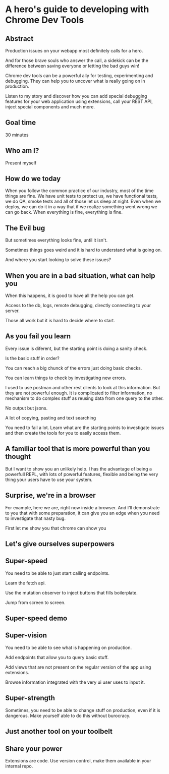 # A hero's guide to developing with Chrome Dev Tools

## Abstract

Production issues on your webapp most definitely calls for a hero.

And for those brave souls who answer the call, a sidekick can be the difference between saving everyone or letting the bad guys win!

Chrome dev tools can be a powerful ally for testing, experimenting and debugging. They can help you to uncover what is really going on in production.

Listen to my story and discover how you can add special debugging features for your web application using extensions, call your REST API, inject special components and much more.

## Goal time
30 minutes

## Who am I?

Present myself

## How do we today

When you follow the common practice of our industry, most of the time things are fine.
We have unit tests to protect us, we have functional tests, we do QA, smoke tests and all of those let us sleep at night.
Even when we deploy, we can do it in a way that if we realize something went wrong we can go back.
When everything is fine, everything is fine.

## The Evil bug

But sometimes everything looks fine, until it isn't. 

Sometimes things goes weird and it is hard to understand what is going on.

And where you start looking to solve these issues? 

## When you are in a bad situation, what can help you

When this happens, it is good to have all the help you can get. 

Access to the db, logs, remote debugging, directly connecting to your server.

Those all work but it is hard to decide where to start.

## As you fail you learn

Every issue is diferent, but the starting point is doing a sanity check.

Is the basic stuff in order?

You can reach a big chunck of the errors just doing basic checks.

You can learn things to check by investigating new errors.

I used to use postman and other rest clients to look at this information. 
But they are not powerful enough. It is complicated to filter information,
no mechanism to do complex stuff as reusing data from one query to the other.

No output but jsons.

A lot of copying, pasting and text searching

You need to fail a lot. Learn what are the starting points
to investigate issues and then create the tools for you to easily access them.


## A familiar tool that is more powerful than you thought

But I want to show you an unlikely help.
I has the advantage of being a powerfull REPL, with lots of powerful features,
flexible and being the very thing your users have to use your system.

## Surprise, we're in a browser

For example, here we are, right now inside a browser. And I'll demonstrate to you
that with some preparation, it can give you an edge when you need to investigate that nasty bug.

First let me show you that chrome can show you

## Let's give ourselves superpowers


## Super-speed

You need to be able to just start calling endpoints.

Learn the fetch api.

Use the mutation observer to inject buttons that fills boilerplate.

Jump from screen to screen.

## Super-speed demo

## Super-vision

You need to be able to see what is happening on production.

Add endpoints that allow you to query basic stuff.

Add views that are not present on the regular version of the app using extensions.

Browse information integrated with the very ui user uses to input it.

## Super-strength

Sometimes, you need to be able to change stuff on production, even if it is dangerous.
Make yourself able to do this without burocracy.

## Just another tool on your toolbelt

## Share your power

Extensions are code. Use version control, make them available in your internal repo.